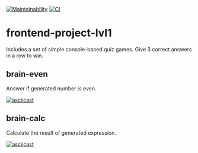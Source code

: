 [![Maintainability](https://api.codeclimate.com/v1/badges/2b0b7550fabd68c3d073/maintainability)](https://codeclimate.com/github/vbelolapotkov/frontend-project-lvl1/maintainability)
[![CI](https://github.com/vbelolapotkov/frontend-project-lvl1/workflows/CI/badge.svg)](https://github.com/vbelolapotkov/frontend-project-lvl1/workflows/CI/badge.svg)

# frontend-project-lvl1

Includes a set of simple console-based quiz games. Give 3 correct answers in a row to win.

## brain-even

Answer if generated number is even.

[![asciicast](https://asciinema.org/a/iWviLvGK2cIwSAK2tAMXDdpys.svg)](https://asciinema.org/a/iWviLvGK2cIwSAK2tAMXDdpys)

## brain-calc

Calculate the result of generated expression.

[![asciicast](https://asciinema.org/a/yibb65SYqGNJIz8sOLEajHKzo.svg)](https://asciinema.org/a/yibb65SYqGNJIz8sOLEajHKzo)
